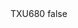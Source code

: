 <?xml version="1.0" encoding="UTF-8"?>
<CustomMetadata xmlns="http://soap.sforce.com/2006/04/metadata">
    <label>TXU680</label>
    <protected>false</protected>
</CustomMetadata>
